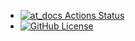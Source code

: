 + [![at_docs Actions Status](https://github.com/TylerTrott/at_docs/actions/workflows/at_docs/badge.svg)](https://github.com/TylerTrott/at_docs/actions)
+ [![GitHub License](https://img.shields.io/badge/license-BSD3-blue.svg)](./LICENSE)
